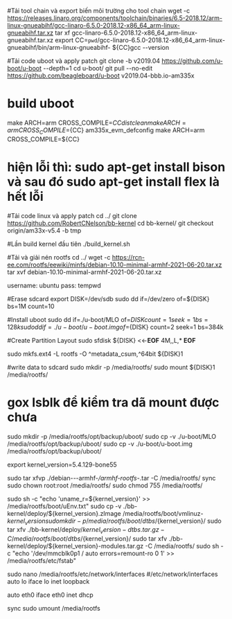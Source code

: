 #Tải tool chain và export biến môi trường cho tool chain
wget -c https://releases.linaro.org/components/toolchain/binaries/6.5-2018.12/arm-linux-gnueabihf/gcc-linaro-6.5.0-2018.12-x86_64_arm-linux-gnueabihf.tar.xz
tar xf gcc-linaro-6.5.0-2018.12-x86_64_arm-linux-gnueabihf.tar.xz
export CC=`pwd`/gcc-linaro-6.5.0-2018.12-x86_64_arm-linux-gnueabihf/bin/arm-linux-gnueabihf-
${CC}gcc --version

#Tải code uboot và apply patch
git clone -b v2019.04 https://github.com/u-boot/u-boot --depth=1
cd u-boot/
git pull --no-edit https://github.com/beagleboard/u-boot v2019.04-bbb.io-am335x

# build uboot
make ARCH=arm CROSS_COMPILE=${CC} distclean
make ARCH=arm CROSS_COMPILE=${CC} am335x_evm_defconfig
make ARCH=arm CROSS_COMPILE=${CC}

# hiện lỗi thì: sudo apt-get install bison     và sau đó      sudo apt-get install flex         là hết lỗi

#Tải code linux và apply patch
cd ../
git clone https://github.com/RobertCNelson/bb-kernel
cd bb-kernel/
git checkout origin/am33x-v5.4 -b tmp

#Lần build kernel đầu tiên
./build_kernel.sh

#Tải và giải nén rootfs
cd ../
wget -c https://rcn-ee.com/rootfs/eewiki/minfs/debian-10.10-minimal-armhf-2021-06-20.tar.xz
tar xvf debian-10.10-minimal-armhf-2021-06-20.tar.xz

username: ubuntu   pass: tempwd

#Erase sdcard
export DISK=/dev/sdb
sudo dd if=/dev/zero of=${DISK} bs=1M count=10

#Install uboot
sudo dd if=./u-boot/MLO of=${DISK} count=1 seek=1 bs=128k
sudo dd if=./u-boot/u-boot.img of=${DISK} count=2 seek=1 bs=384k

#Create Partition Layout
sudo sfdisk ${DISK} <<-__EOF__
4M,,L,*
__EOF__

sudo mkfs.ext4 -L rootfs -O ^metadata_csum,^64bit ${DISK}1

#write data to sdcard
sudo mkdir -p /media/rootfs/
sudo mount ${DISK}1 /media/rootfs/

# gox lsblk để kiểm tra dã mount được chưa

sudo mkdir -p /media/rootfs/opt/backup/uboot/
sudo cp -v ./u-boot/MLO /media/rootfs/opt/backup/uboot/
sudo cp -v ./u-boot/u-boot.img /media/rootfs/opt/backup/uboot/

export kernel_version=5.4.129-bone55

sudo tar xfvp ./debian-*-*-armhf-*/armhf-rootfs-*.tar -C /media/rootfs/
sync
sudo chown root:root /media/rootfs/
sudo chmod 755 /media/rootfs/

sudo sh -c "echo 'uname_r=${kernel_version}' >> /media/rootfs/boot/uEnv.txt"
sudo cp -v ./bb-kernel/deploy/${kernel_version}.zImage /media/rootfs/boot/vmlinuz-${kernel_version}
sudo mkdir -p /media/rootfs/boot/dtbs/${kernel_version}/
sudo tar xfv ./bb-kernel/deploy/${kernel_version}-dtbs.tar.gz -C /media/rootfs/boot/dtbs/${kernel_version}/
sudo tar xfv ./bb-kernel/deploy/${kernel_version}-modules.tar.gz -C /media/rootfs/
sudo sh -c "echo '/dev/mmcblk0p1  /  auto  errors=remount-ro  0  1' >> /media/rootfs/etc/fstab"

sudo nano /media/rootfs/etc/network/interfaces
#/etc/network/interfaces
auto lo
iface lo inet loopback
 
auto eth0
iface eth0 inet dhcp

sync
sudo umount /media/rootfs
